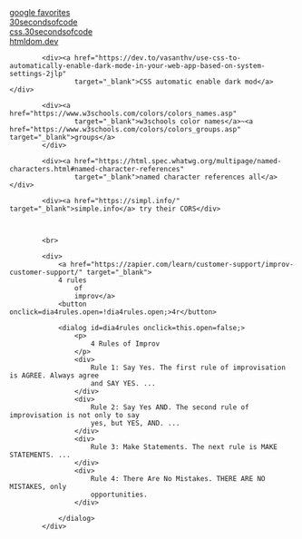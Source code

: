 <div><a href="https://www.google.com/collections/s/list/aC4sz9C4MSG7ImIoVgGN1w/pJGl3_zBt7I"
					target="_blank">google favorites</a></div>

<div><a href="https://www.30secondsofcode.org/js/p/1/" target="_blank">30secondsofcode</a></div>

<div><a href="https://www.30secondsofcode.org/css/p/1/" target="_blank">css.30secondsofcode</a>
			</div>

<div><a href="https://htmldom.dev/" target="_blank">htmldom.dev</a></div>

			<div><a href="https://dev.to/vasanthv/use-css-to-automatically-enable-dark-mode-in-your-web-app-based-on-system-settings-2jlp"
					target="_blank">CSS automatic enable dark mod</a></div>

			<div><a href="https://www.w3schools.com/colors/colors_names.asp"
					target="_blank">w3schools color names</a>~<a href="https://www.w3schools.com/colors/colors_groups.asp" target="_blank">groups</a>
			</div>

			<div><a href="https://html.spec.whatwg.org/multipage/named-characters.html#named-character-references"
					target="_blank">named character references all</a></div>

			<div><a href="https://simpl.info/" target="_blank">simple.info</a> try their CORS</div>



			<br>

			<div>
				<a href="https://zapier.com/learn/customer-support/improv-customer-support/" target="_blank">
				4 rules
					of
					improv</a>
				<button onclick=dia4rules.open=!dia4rules.open;>4r</button>

				<dialog id=dia4rules onclick=this.open=false;>
					<p>
						4 Rules of Improv
					</p>
					<div>
						Rule 1: Say Yes. The first rule of improvisation is AGREE. Always agree
						and SAY YES. ...
					</div>
					<div>
						Rule 2: Say Yes AND. The second rule of improvisation is not only to say
						yes, but YES, AND. ...
					</div>
					<div>
						Rule 3: Make Statements. The next rule is MAKE STATEMENTS. ...
					</div>
					<div>
						Rule 4: There Are No Mistakes. THERE ARE NO MISTAKES, only
						opportunities.
					</div>

				</dialog>
			</div>
